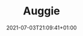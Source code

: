 ---
title: "Auggie"
date: 2021-07-03T21:09:41+01:00
weight: 
summary: "Scientist, Outreach & Communications"
role: "science"
profile_image: "/logo_UP1-3.png"
---